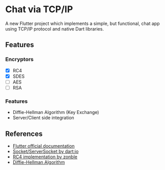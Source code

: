 # Chat via TCP/IP

A new Flutter project which implements a simple, but functional, chat app using TCP/IP protocol and native Dart libraries.

## Features

### Encryptors
  - [X] RC4
  - [X] SDES
  - [ ] AES 
  - [ ] RSA

### Features
  - Diffie-Hellman Algorithm (Key Exchange)
  - Server/Client side integration

## References
- [Flutter official documentation](https://flutter.dev/docs)
- [Socket/ServerSocket by dart:io](https://api.dart.dev/be/180361/dart-io/Socket-class.html)
- [RC4 implementation by zonble](https://github.com/zonble/simple_rc4_dart)
- [Diffie-Hellman Algorithm](https://www.geeksforgeeks.org/implementation-diffie-hellman-algorithm/)

